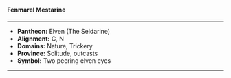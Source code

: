 #### Fenmarel Mestarine
___

- **Pantheon:** Elven (The Seldarine)
- **Alignment:** C, N
- **Domains:** Nature, Trickery
- **Province:** Solitude, outcasts
- **Symbol:** Two peering elven eyes
___
